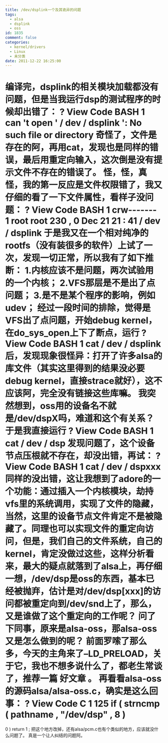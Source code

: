 ```yaml
---
title: /dev/dsplink一个及其诡异的问题
tags:
  - alsa
  - dsplink
  - oss
id: 1835
comment: false
categories:
  - kernel/drivers
  - Linux
  - 未分类
date: 2011-12-22 16:25:00
---
```


编译完，dsplink的相关模块加载都没有问题，但是当我运行dsp的测试程序的时候却出错了：
?
View Code
BASH
1
can
't open '
/
dev
/
dsplink
': No such file or directory
奇怪了，文件是存在的阿，再用cat，发现也是同样的错误，最后用重定向输入，这次倒是没有提示文件不存在的错误了。
怪，怪，真怪，我的第一反应是文件权限错了，我又仔细的看了一下文件属性，看样子没问题：
?
View Code
BASH
1
crw-------
1
root root
230
,
0
Dec
21
21
:
41
/
dev
/
dsplink
于是我又在一个相对纯净的rootfs（没有装很多的软件）上试了一次，发现一切正常，所以我有了如下推断：
1.内核应该不是问题，两次试验用的一个内核；
2.VFS那层是不是出了点问题；
3.是不是某个程序的影响，例如udev；
经过一段时间的排除，觉得是VFS出了点问题，开始debug kernel，在do_sys_open上下了断点，运行
?
View Code
BASH
1
cat
/
dev
/
dsplink
后，发现现象很怪异：打开了许多alsa的库文件（其实这里得到的结果没必要debug kernel，直接strace就好），这不应该阿，完全没有链接这些库嘛。
我突然想到，oss用的设备名不就是/dev/dspX吗，难道和这个有关系？
于是我直接运行
?
View Code
BASH
1
cat
/
dev
/
dsp
发现问题了，这个设备节点压根就不存在，却没出错，再试：
?
View Code
BASH
1
cat
/
dev
/
dspxxx
同样的没出错，这让我想到了adore的一个功能：通过插入一个内核模块，劫持vfs里的系统调用，实现了文件的隐藏，当然，这里的设备节点文件肯定不是被隐藏了。同理也可以实现文件的重定向访问，但是，我们自己的文件系统，自己的kernel，肯定没做过这些，这样分析看来，最大的疑点就落到了alsa上，再仔细一想，/dev/dsp是oss的东西，基本已经被抛弃，估计是对/dev/dsp[xxx]的访问都被重定向到/dev/snd上了，那么，又是谁做了这个重定向的工作呢？
问了下同事，原来是alsa-oss，那alsa-oss又是怎么做到的呢？
前面罗嗦了那么多，今天的主角来了–LD_PRELOAD，关于它，我也不想多说什么了，都老生常谈了，推荐一篇
好文章
。
再看看alsa-oss的源码alsa/alsa-oss.c，确实是这么回事：
?
View Code
C
1
125
if
(
strncmp
(
pathname
,
"/dev/dsp"
,
8
)
==
0
)
return
1
;
把这个地方改掉，还有alsa/pcm.c也有个类似的地方，应该就没什么问题了。
真是一个让人纠结的问题阿。